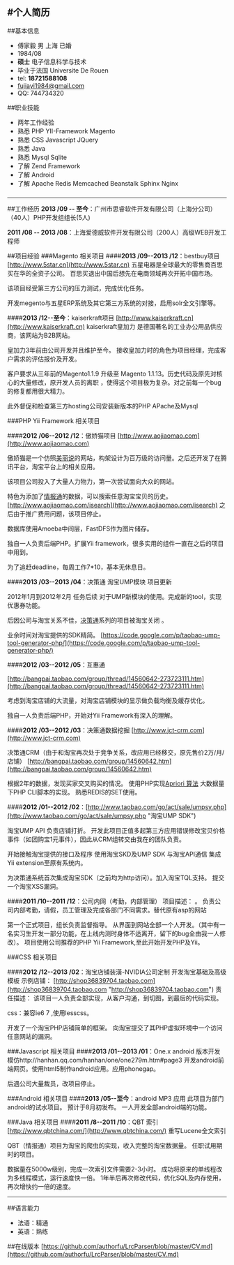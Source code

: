 #个人简历
----------------------------

##基本信息
- 傅家毅 男 上海 已婚
- 1984/08
- **硕士** 电子信息科学与技术
- 毕业于法国 Universite De Rouen
- tel: **18721588108**
- fujiayi1984@gmail.com
- QQ: 744734320

##职业技能
- 两年工作经验
- 熟悉 PHP YII-Framework Magento
- 熟悉 CSS Javascript JQuery
- 熟悉 Java
- 熟悉 Mysql Sqlite
- 了解 Zend Framework
- 了解 Android
- 了解 Apache Redis Memcached Beanstalk Sphinx Nginx 


###
-----------------------------------------------------------------
##工作经历
**2013 /09 -- 至今**：广州市思睿软件开发有限公司（上海分公司）（40人）PHP开发组组长(5人)

**2011 /08 -- 2013 /08**：上海爱德威软件开发有限公司（200人）高级WEB开发工程师

##项目经验
###Magento 相关项目
####**2013 /09--2013 /12**：bestbuy项目 [http://www.5star.cn](http://www.5star.cn)
五星电器是全球最大的零售商百思买在华的全资子公司。
百思买退出中国后想先在电商领域再次开拓中国市场。

该项目经受第三方公司的压力测试，完成优化任务。

开发megento与五星ERP系统及其它第三方系统的对接，启用solr全文引擎等。

####**2013 /12--至今**：kaiserkraft项目 [http://www.kaiserkraft.cn](http://www.kaiserkraft.cn)
kaiserkraft皇加力 是德国著名的工业办公用品供应商，该网站为B2B网站。

皇加力3年前由公司开发并且维护至今。
接收皇加力时的角色为项目经理，完成客户需求的评估报价及开发。

客户要求从三年前的Magento1.1.9 升级至 Magento 1.1.13。历史代码及原先对核心的大量修改，原开发人员的离职 ，使得这个项目极为复杂。对之前每一个bug的修复都用很大精力。

此外督促和检查第三方hosting公司安装新版本的PHP APache及Mysql 

###PHP Yii Framework 相关项目

####**2012 /06--2012 /12**：傲娇猫项目 [http://www.aojiaomao.com](http://www.aojiaomao.com)

傲娇猫是一个仿照[美丽说](http://www.meilishuo.com "美丽说")的网站，构架设计为百万级的访问量。之后还开发了在腾讯平台，淘宝平台上的相关应用。

该项目公司投入了大量人力物力，第一次尝试面向大众的网站。

特色为添加了[情报通](http://www.qbtchina.com/)的数据，可以搜索任意淘宝宝贝的历史。[http://www.aojiaomao.com/isearch](http://www.aojiaomao.com/isearch)
之后由于推广费用问题，该项目停止。

数据库使用Amoeba中间层，FastDFS作为图片储存。

独自一人负责后端PHP。扩展Yii framework，很多实用的组件一直在之后的项目中用到。

为了追赶deadline，每周工作7*10，基本无休息日。

####**2013 /03--2013 /04**：决策通 淘宝UMP模块 项目更新

2012年1月到2012年2月 任务后续
对于UMP新模块的使用。完成新的tool，实现优惠券功能。

后因公司与淘宝关系不佳，[决策通](http://www.jct-crm.com "决策通")系列的项目被淘宝关闭
。

业余时间对淘宝提供的SDK精简。
[https://code.google.com/p/taobao-ump-tool-generator-php/](https://code.google.com/p/taobao-ump-tool-generator-php/)

####**2012 /03--2012 /05**：互惠通

[http://bangpai.taobao.com/group/thread/14560642-273723111.htm](http://bangpai.taobao.com/group/thread/14560642-273723111.htm)

考虑到淘宝店铺的大流量，对淘宝店铺模块的显示做负载均衡及缓存优化。

独自一人负责后端PHP，开始对Yii Framework有深入的理解。

####**2012 /03--2012 /03**：决策通数据挖掘 [http://www.jct-crm.com](http://www.jct-crm.com)

决策通CRM（由于和淘宝再次处于竞争关系，改应用已经移交，原先售价2万/月/店铺）
[http://bangpai.taobao.com/group/14560642.htm](http://bangpai.taobao.com/group/14560642.htm)

根据2年的数据，发现买家交叉购买的情况。
使用PHP实现[Apriori 算法](http://en.wikipedia.org/wiki/Apriori_algorithm "Apriori 算法")
大数据量下PHP CLI脚本的实现。
熟悉REDIS的SET使用。

####**2012 /01--2012 /02**：[http://www.taobao.com/go/act/sale/umpsy.php](http://www.taobao.com/go/act/sale/umpsy.php "淘宝UMP SDK")

淘宝UMP API 负责店铺打折。
开发此项目正值多起第三方应用错误修改宝贝价格事件（如团购宝1元事件），因此从CRM组转交由我在的团队负责。

开始接触淘宝提供的接口及程序
使用淘宝SKD及UMP SDK 与淘宝API通信
集成Yii extension至原有系统内。

为决策通系统首次集成淘宝SDK（之前均为http访问）。加入淘宝TQL支持。
提交一个淘宝XSS漏洞。

####**2011 /10--2011 /12**：公司内网（考勤，内部管理）
项目描述：   。
负责公司内部考勤，请假，员工管理及完成各部门不同需求。替代原有asp的网站

第一个正式项目，组长负责监督指导。
从界面到网站全部一个人开发。（其中有一名实习生开发一部分功能，在上线内测时身体不适离开，留下的bug全由我一人修改）。
项目使用公司推荐的PHP Yii Framework,至此开始开发PHP及Yii。

###CSS 相关项目

####**2012 /12--2013 /02**：淘宝店铺装潢-NVIDIA公司定制
开发淘宝基础及高级模板
示例店铺：
[http://shop36839704.taobao.com](http://shop36839704.taobao.com "http://shop36839704.taobao.com")
责任描述：   该项目一人负责全部实现，从客户沟通，到切图，到最后的代码实现。

css：兼容ie6 7 ,使用lesscss。

开发了一个淘宝PHP店铺简单的框架。
向淘宝提交了其PHP虚拟环境中一个访问任意网站的漏洞。

###Javascript 相关项目
####**2013 /01--2013 /01**：One.x android 版本开发
模仿http://hanhan.qq.com/hanhan/one/one279m.htm#page3
开发android前端网页。使用html5制作android应用。应用phonegap。

后遇公司大量裁员，改项目停止。


###Android 相关项目
####**2013 /05--至今**：android MP3 应用
此项目为部门android的试水项目。
预计于8月初发布。
一人开发全部android端的功能。

###Java 相关项目
####**2011 /8--2011 /10**：QBT 索引 [http://www.qbtchina.com/](http://www.qbtchina.com/)
重写Lucene全文索引

QBT（情报通）项目为淘宝的爬虫的实现，收入完整的淘宝数据量。
任职试用期时的项目。

数据量在5000w级别，完成一次索引文件需要2-3小时。
成功将原来的单线程改为多线程模式，运行速度快一倍。
1年半后再次修改代码，优化SQL及内存使用，再次增快约一倍的速度。

-------------------------------------------------------------------
##语言能力
- 法语：精通
- 英语：熟练

##在线版本
[https://github.com/authorfu/LrcParser/blob/master/CV.md](https://github.com/authorfu/LrcParser/blob/master/CV.md)
